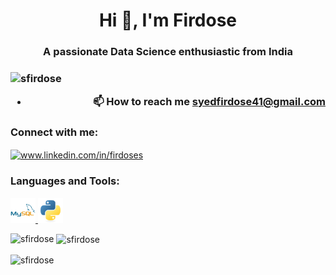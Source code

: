 <h1 align="center">Hi 👋, I'm Firdose</h1>
<h3 align="center">A passionate Data Science enthusiastic from India</h3>

<h3 align="right" alt ="coding" width="400" src="https://tse1.mm.bing.net/th?id=OIP.gUgIK8kl8QXyt7ohG2L8CQHaC5&pid=Api&P=0&h=180">

<p align="left"><img src="https://komarev.com/ghpvc/?username=sfirdose&label=Profile%20views&color=0e75b6&style=flat" alt="sfirdose" /> </p>

- 📫 How to reach me **syedfirdose41@gmail.com**

<h3 align="left">Connect with me:</h3>

<p align="left">
<a href="https://linkedin.com/in/www.linkedin.com/in/firdoses" target="blank"><img align="center" src="https://raw.githubusercontent.com/rahuldkjain/github-profile-readme-generator/master/src/images/icons/Social/linked-in-alt.svg" alt="www.linkedin.com/in/firdoses" height="30" width="40" /></a>
</p>

<h3 align="left">Languages and Tools:</h3>
<p align="left"> <a href="https://www.mysql.com/" target="_blank" rel="noreferrer"> <img src="https://raw.githubusercontent.com/devicons/devicon/master/icons/mysql/mysql-original-wordmark.svg" alt="mysql" width="40" height="40"/> </a> <a href="https://www.python.org" target="_blank" rel="noreferrer"> <img src="https://raw.githubusercontent.com/devicons/devicon/master/icons/python/python-original.svg" alt="python" width="40" height="40"/> </a> </p>

<p><img align="left" src="https://github-readme-stats.vercel.app/api/top-langs?username=sfirdose&show_icons=true&locale=en&layout=compact" alt="sfirdose" /></p>

<p>&nbsp;<img align="center" src="https://github-readme-stats.vercel.app/api?username=sfirdose&show_icons=true&locale=en" alt="sfirdose" /></p>

<p><img align="center" src="https://github-readme-streak-stats.herokuapp.com/?user=sfirdose&" alt="sfirdose" /></p>
